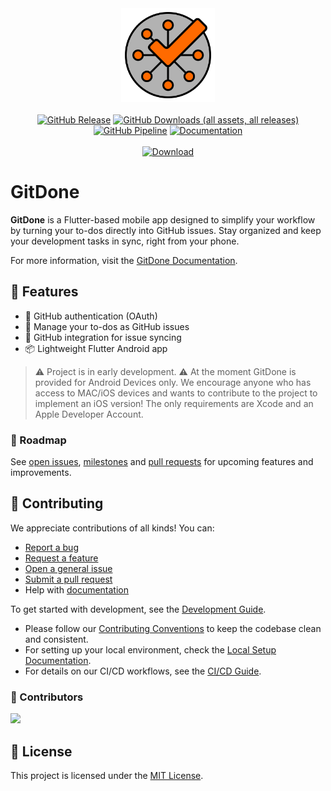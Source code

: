 <div align="center">
  <img src="assets/icons/app/gitdone.svg" alt="GitDone Logo" width="150"/>
  <br><br>
  <a href="https://github.com/RubberDuckCrew/gitdone/releases" target="_blank"><img alt="GitHub Release" src="https://img.shields.io/github/v/release/RubberDuckCrew/gitdone?include_prereleases"></a>
  <a href="https://gitdone.pages.dev/download/"><img alt="GitHub Downloads (all assets, all releases)" src="https://img.shields.io/github/downloads/RubberDuckCrew/gitdone/total"></a>
  <a href="https://github.com/RubberDuckCrew/gitdone/actions/workflows/test-build-release.yml" target="_blank"><img alt="GitHub Pipeline" src="https://github.com/RubberDuckCrew/gitdone/actions/workflows/test-build-release.yml/badge.svg"></a>
  <a href="https://gitdone.pages.dev/" target="_blank"><img alt="Documentation" src="https://img.shields.io/badge/docs-gitdone.pages.dev-blue"></a>
  <br><br>
  <a href="https://gitdone.pages.dev/download/" target="_blank"><img alt="Download" src="https://img.shields.io/badge/Download-app-blue?style=for-the-badge"></a>
</div>

# GitDone

**GitDone** is a Flutter-based mobile app designed to simplify your workflow by turning your to-dos
directly into GitHub issues. Stay organized and keep your development tasks in sync, right from your
phone.

For more information, visit the [GitDone Documentation](https://gitdone.pages.dev/).

## 🚀 Features

-   🔐 GitHub authentication (OAuth)
-   📝 Manage your to-dos as GitHub issues
-   🔄 GitHub integration for issue syncing
-   📦 Lightweight Flutter Android app

> ⚠️ Project is in early development.
> ⚠️ At the moment GitDone is provided for Android Devices only. We encourage anyone who has access to MAC/iOS devices and wants to contribute to the project to implement an iOS version! The only requirements are Xcode and an Apple Developer Account.

### 📅 Roadmap

See [open issues](https://github.com/RubberDuckCrew/gitdone/issues), [milestones](https://github.com/RubberDuckCrew/gitdone/milestones) and [pull requests](https://github.com/RubberDuckCrew/gitdone/pulls) for upcoming features and improvements.

## 🤝 Contributing

We appreciate contributions of all kinds! You can:

-   [Report a bug](https://github.com/RubberDuckCrew/gitdone/issues/new?template=bug_report.md)
-   [Request a feature](https://github.com/RubberDuckCrew/gitdone/issues/new?template=feature_request.md)
-   [Open a general issue](https://github.com/RubberDuckCrew/gitdone/issues/new/choose)
-   [Submit a pull request](https://github.com/RubberDuckCrew/gitdone/compare)
-   Help with [documentation](https://gitdone.pages.dev/)

To get started with development, see the [Development Guide](https://gitdone.pages.dev/development/).

-   Please follow our [Contributing Conventions](https://rubberduckcrew.pages.dev/contributing/conventions) to keep the codebase clean and consistent.
-   For setting up your local environment, check the [Local Setup Documentation](https://gitdone.pages.dev/development/setup).
-   For details on our CI/CD workflows, see the [CI/CD Guide](https://rubberduckcrew.pages.dev/development/ci-cd).

### 👥 Contributors

<a href="https://github.com/RubberDuckCrew/gitdone/graphs/contributors">
  <img src="https://contrib.rocks/image?repo=RubberDuckCrew/gitdone" />
</a>

## 📄 License

This project is licensed under the [MIT License](LICENSE).
